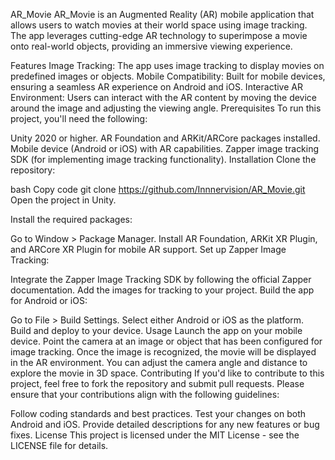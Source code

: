 AR_Movie
AR_Movie is an Augmented Reality (AR) mobile application that allows users to watch movies at their world space using image tracking. The app leverages cutting-edge AR technology to superimpose a movie onto real-world objects, providing an immersive viewing experience.

Features
Image Tracking: The app uses image tracking to display movies on predefined images or objects.
Mobile Compatibility: Built for mobile devices, ensuring a seamless AR experience on Android and iOS.
Interactive AR Environment: Users can interact with the AR content by moving the device around the image and adjusting the viewing angle.
Prerequisites
To run this project, you'll need the following:

Unity 2020 or higher.
AR Foundation and ARKit/ARCore packages installed.
Mobile device (Android or iOS) with AR capabilities.
Zapper image tracking SDK (for implementing image tracking functionality).
Installation
Clone the repository:

bash
Copy code
git clone https://github.com/Innnervision/AR_Movie.git
Open the project in Unity.

Install the required packages:

Go to Window > Package Manager.
Install AR Foundation, ARKit XR Plugin, and ARCore XR Plugin for mobile AR support.
Set up Zapper Image Tracking:

Integrate the Zapper Image Tracking SDK by following the official Zapper documentation.
Add the images for tracking to your project.
Build the app for Android or iOS:

Go to File > Build Settings.
Select either Android or iOS as the platform.
Build and deploy to your device.
Usage
Launch the app on your mobile device.
Point the camera at an image or object that has been configured for image tracking.
Once the image is recognized, the movie will be displayed in the AR environment.
You can adjust the camera angle and distance to explore the movie in 3D space.
Contributing
If you'd like to contribute to this project, feel free to fork the repository and submit pull requests. Please ensure that your contributions align with the following guidelines:

Follow coding standards and best practices.
Test your changes on both Android and iOS.
Provide detailed descriptions for any new features or bug fixes.
License
This project is licensed under the MIT License - see the LICENSE file for details.
